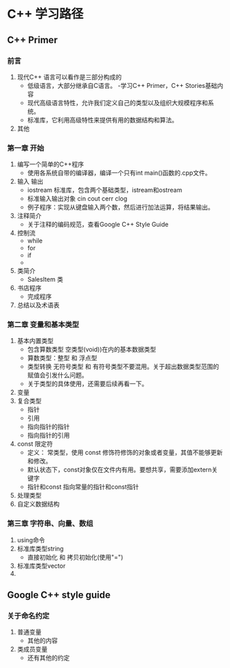 # C++ 学习路径
## C++ Primer

### 前言

1. 现代C++ 语言可以看作是三部分构成的
    * 低级语言，大部分继承自C语言。 -学习C++ Primer，C++ Stories基础内容
    * 现代高级语言特性，允许我们定义自己的类型以及组织大规模程序和系统。
    * 标准库，它利用高级特性来提供有用的数据结构和算法。
2. 其他
    
### 第一章 开始
1. 编写一个简单的C++程序
    + 使用各系统自带的编译器，编译一个只有int main()函数的.cpp文件。
2. 输入 输出
    + iostream 标准库，包含两个基础类型，istream和ostream
    + 标准输入输出对象 cin cout cerr clog 
    + 例子程序：实现从键盘输入两个数，然后进行加法运算，将结果输出。
3. 注释简介
    + 关于注释的编码规范，查看Google C++ Style Guide
4. 控制流
    + while
    + for
    + if
    + 
5. 类简介
    + SalesItem 类
6. 书店程序
    + 完成程序
7. 总结以及术语表


### 第二章 变量和基本类型
1. 基本内置类型
    + 包含算数类型 空类型(void))在内的基本数据类型
    + 算数类型：整型 和 浮点型
    + 类型转换 无符号类型 和 有符号类型不要混用。关于超出数据类型范围的赋值会引发什么问题。
    + 关于类型的具体使用，还需要后续再看一下。
2. 变量
3. 复合类型
    + 指针
    + 引用
    + 指向指针的指针
    + 指向指针的引用
4. const 限定符
    + 定义： 常类型，使用 const 修饰符修饰的对象或者变量，其值不能够更新和修改。
    + 默认状态下，const对象仅在文件内有用。要想共享，需要添加extern关键字
    + 指针和const 指向常量的指针和const指针
5. 处理类型
6. 自定义数据结构

### 第三章 字符串、向量、数组
1. using命令
2. 标准库类型string
    + 直接初始化 和 拷贝初始化(使用"=")
3. 标准库类型vector
4. 


## Google C++ style guide
### 关于命名约定
1. 普通变量
    * 其他的内容
2. 类成员变量
    * 还有其他的约定